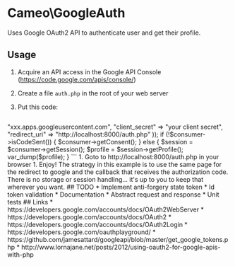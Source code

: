 # Cameo\GoogleAuth

Uses Google OAuth2 API to authenticate user and get their profile.

## Usage

 1. Acquire an API access in the Google API Console (https://code.google.com/apis/console/)
 1. Create a file `auth.php` in the root of your web server
 1. Put this code:

    ```php
<?php

session_start();

require_once __DIR__ . "/../vendor/autoload.php";

$consumer = new Cameo\GoogleAuth\Consumer(array(
     "client_id" => "xxx.apps.googleusercontent.com",
     "client_secret" => "your client secret",
     "redirect_uri" => "http://localhost:8000/auth.php"
));

if (!$consumer->isCodeSent()) {
     $consumer->getConsent();
} else {
     $session = $consumer->getSession();
     $profile = $session->getProfile();
     var_dump($profile);
}
```
 1. Goto to http://localhost:8000/auth.php in your browser
 1. Enjoy!

The strategy in this example is to use the same page for the redirect to google 
and the callback that receives the authorization code. There is no storage or 
session handling... it's up to you to keep that wherever you want.

## TODO

 * Implement anti-forgery state token
 * Id token validation
 * Documentation
 * Abstract request and response
 * Unit tests

## Links

 * https://developers.google.com/accounts/docs/OAuth2WebServer
 * https://developers.google.com/accounts/docs/OAuth2
 * https://developers.google.com/accounts/docs/OAuth2Login
 * https://developers.google.com/oauthplayground/
 * https://github.com/jamesattard/googleapi/blob/master/get_google_tokens.php
 * http://www.lornajane.net/posts/2012/using-oauth2-for-google-apis-with-php